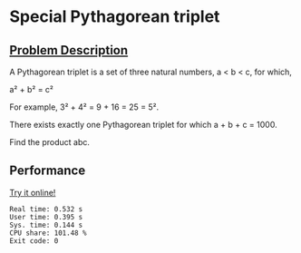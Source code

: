 # Special Pythagorean triplet

## [Problem Description](https://projecteuler.net/problem=9)

A Pythagorean triplet is a set of three natural numbers, a < b < c, for which,

a² + b² = c²

For example, 3² + 4² = 9 + 16 = 25 = 5².

There exists exactly one Pythagorean triplet for which a + b + c = 1000.

Find the product abc.

## Performance

[Try it online!](https://tio.run/##VY/LDsIgEEX3fMU1bmxVikuNdW9ior8AZaokFRpofST@e6W4UGd5zszNHWrMw/hhmE6KPvhCGVuQvYESZprqq9N9Qzh5pxq6CrGGdgyIpkX77C7y7DxJO7MZ7heysNhBfHaA2nlIbJdYcW4XCY2jRiTn/7BCiZUQAsvoo/4amUvMoXKFskSVV1@j3SZalVeRkNXsUwzBNTdaJPtbcUzP8NrhYELHa@NDN8tYutsfedt34edNnkLYMLwB)

```
Real time: 0.532 s
User time: 0.395 s
Sys. time: 0.144 s
CPU share: 101.48 %
Exit code: 0
```